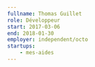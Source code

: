 ```yaml
---
fullname: Thomas Guillet
role: Développeur
start: 2017-03-06
end: 2018-01-30
employer: independent/octo
startups:
    - mes-aides
---
```

